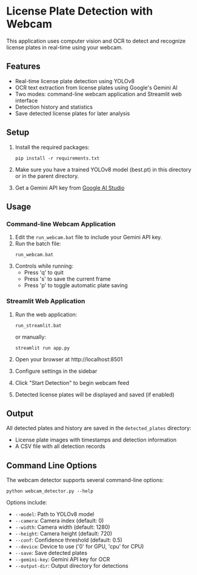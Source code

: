 # License Plate Detection with Webcam

This application uses computer vision and OCR to detect and recognize license plates in real-time using your webcam.

## Features

- Real-time license plate detection using YOLOv8
- OCR text extraction from license plates using Google's Gemini AI
- Two modes: command-line webcam application and Streamlit web interface
- Detection history and statistics
- Save detected license plates for later analysis

## Setup

1. Install the required packages:
   ```
   pip install -r requirements.txt
   ```

2. Make sure you have a trained YOLOv8 model (best.pt) in this directory or in the parent directory.

3. Get a Gemini API key from [Google AI Studio](https://aistudio.google.com/app/apikey)

## Usage

### Command-line Webcam Application

1. Edit the `run_webcam.bat` file to include your Gemini API key.
2. Run the batch file:
   ```
   run_webcam.bat
   ```
3. Controls while running:
   - Press 'q' to quit
   - Press 's' to save the current frame
   - Press 'p' to toggle automatic plate saving

### Streamlit Web Application

1. Run the web application:
   ```
   run_streamlit.bat
   ```
   or manually:
   ```
   streamlit run app.py
   ```

2. Open your browser at http://localhost:8501
3. Configure settings in the sidebar
4. Click "Start Detection" to begin webcam feed
5. Detected license plates will be displayed and saved (if enabled)

## Output

All detected plates and history are saved in the `detected_plates` directory:
- License plate images with timestamps and detection information
- A CSV file with all detection records

## Command Line Options

The webcam detector supports several command-line options:

```
python webcam_detector.py --help
```

Options include:
- `--model`: Path to YOLOv8 model
- `--camera`: Camera index (default: 0)
- `--width`: Camera width (default: 1280)
- `--height`: Camera height (default: 720)
- `--conf`: Confidence threshold (default: 0.5)
- `--device`: Device to use ('0' for GPU, 'cpu' for CPU)
- `--save`: Save detected plates
- `--gemini-key`: Gemini API key for OCR
- `--output-dir`: Output directory for detections 